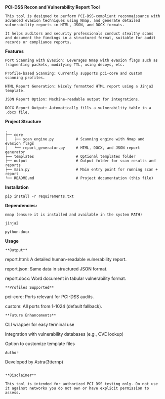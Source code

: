 **PCI-DSS Recon and Vulnerability Report Tool**
```
This tool is designed to perform PCI-DSS-compliant reconnaissance with advanced evasion techniques using Nmap, and generate detailed vulnerability reports in HTML, JSON, and DOCX formats.

It helps auditors and security professionals conduct stealthy scans and document the findings in a structured format, suitable for audit records or compliance reports.
```
**Features**
```
Port Scanning with Evasion: Leverages Nmap with evasion flags such as fragmenting packets, modifying TTL, using decoys, etc.

Profile-based Scanning: Currently supports pci-core and custom scanning profiles.

HTML Report Generation: Nicely formatted HTML report using a Jinja2 template.

JSON Report Option: Machine-readable output for integrations.

DOCX Report Output: Automatically fills a vulnerability table in a .docx file.
```
**Project Structure**
```
.
├── core
│   ├── scan_engine.py          # Scanning engine with Nmap and evasion flags
│   └── report_generator.py     # HTML, DOCX, and JSON report generator
├── templates                   # Optional templates folder
├── output                      # Output folder for scan results and reports
├── main.py                     # Main entry point for running scan + report
└── README.md                   # Project documentation (this file)

```
**Installation**
```
pip install -r requirements.txt
```
**Dependencies:**
```
nmap (ensure it is installed and available in the system PATH)

jinja2

python-docx
```
**Usage**

```
**Output**

```
report.html: A detailed human-readable vulnerability report.

report.json: Same data in structured JSON format.

report.docx: Word document in tabular vulnerability format.
```
**Profiles Supported**
```
pci-core: Ports relevant for PCI-DSS audits.

custom: All ports from 1-1024 (default fallback).
```
**Future Enhancements**
```
CLI wrapper for easy terminal use

Integration with vulnerability databases (e.g., CVE lookup)

Option to customize template files
```
Author
```
Developed by Astra(3tternp)
```

**Disclaimer**

This tool is intended for authorized PCI DSS testing only. Do not use it against networks you do not own or have explicit permission to assess.
